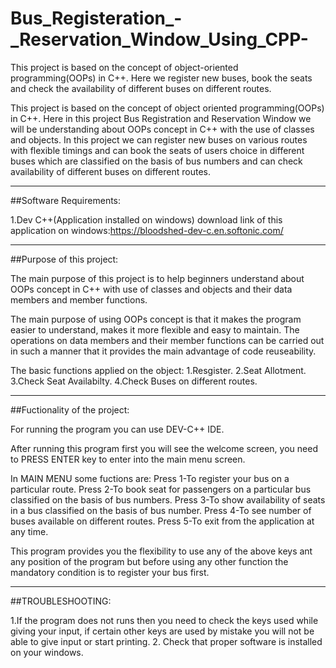 # Bus_Registeration_-_Reservation_Window_Using_CPP-
This project is based on the concept of object-oriented programming(OOPs) in C++. Here we register new buses, book the seats and check the availability of different buses on different routes.

This project is based on the concept of object oriented programming(OOPs) in C++.
Here in this project Bus Registration and Reservation Window we will be understanding about OOPs concept in C++ with the use of classes and objects.
In this project we can register new buses on various routes with flexible timings and can book the seats of users choice in different buses which are classified on the basis of bus numbers
and can check availability of different buses on different routes.

--------------------------------------------------
##Software Requirements:

1.Dev C++(Application installed on windows)
download link of this application on windows:https://bloodshed-dev-c.en.softonic.com/

--------------------------------------------------
##Purpose of this project:

The main purpose of this project is to help beginners understand about OOPs concept in C++ with use of classes and objects and 
their data members and member functions.

The main purpose of using OOPs concept is that it makes the program easier to understand, makes it more flexible and easy to maintain.
The operations on data members and their member functions can be carried out in such a manner that it provides the main advantage of code reuseability.

The basic functions applied on the object:
1.Resgister.
2.Seat Allotment.
3.Check Seat Availabilty.
4.Check Buses on different routes.

--------------------------------------------------
##Fuctionality of the project:

For running the program you can use DEV-C++ IDE.

After running this program first you will see the welcome screen, you need to PRESS ENTER key to enter into the main menu screen.

In MAIN MENU some fuctions are:
Press 1-To register your bus on a particular route.
Press 2-To book seat for passengers on a particular bus classified on the basis of bus numbers.
Press 3-To show availability of seats in a bus classified on the basis of bus number.
Press 4-To see number of buses available on different routes.
Press 5-To exit from the application at any time.

This program provides you the flexibility to use any of the above keys ant any
position of the program but before using any other function the mandatory condition is to register your bus first.

--------------------------------------------------
##TROUBLESHOOTING:

1.If the program does not runs then you need to check the keys used while giving your input, if certain other keys are used by mistake you 
will not be able to give input or start printing.
2. Check that proper software is installed on your windows.
